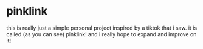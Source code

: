 # pinklink
this is really just a simple personal project inspired by a tiktok that i saw. it is called (as you can see) pinklink! and i really hope to expand and improve on it!
